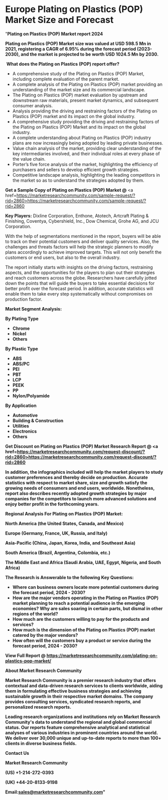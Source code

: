 # Europe Plating on Plastics (POP) Market Size and Forecast
"<strong>Plating on Plastics (POP) Market report 2024</strong>

<strong>Plating on Plastics (POP) Market size was valued at USD 598.5 Mn in 2021, registering a CAGR of 6.95% during the forecast period (2023-2030), and the market is projected to be worth USD 1024.5 Mn by 2030.</strong>

 <strong><b>What does the Plating on Plastics (POP) report offer?</b></strong>
<ul>
  <li>A comprehensive study of the Plating on Plastics (POP) Market, including complete evaluation of the parent market.</li>
  <li>A complete analysis of the Plating on Plastics (POP) market providing an understanding of the market size and its commercial landscape.</li>
  <li>The Plating on Plastics (POP) market evaluation by upstream and downstream raw materials, present market dynamics, and subsequent consumer analysis.</li>
  <li>Analysis providing the driving and restraining factors of the Plating on Plastics (POP) market and its impact on the global industry.</li>
  <li>A comprehensive study providing the driving and restraining factors of the Plating on Plastics (POP) Market and its impact on the global industry.</li>
  <li>A complete understanding about Plating on Plastics (POP) industry plans are now increasingly being adopted by leading private businesses.</li>
  <li>Value chain analysis of the market, providing clear understanding of the key intermediaries involved, and their individual roles at every phase of the value chain.</li>
  <li>Porter’s five force analysis of the market, highlighting the efficiency of purchasers and sellers to develop efficient growth strategies.</li>
  <li>Competitive landscape analysis, highlighting the leading competitors in the market so as to understand the strategies adopted by them.</li>
</ul>

<strong>Get a Sample Copy of Plating on Plastics (POP) Market @ </strong><a href=https://marketresearchcommunity.com/sample-request/?rid=2860><u>https://marketresearchcommunity.com/sample-request/?rid=2860</u></a>

<strong>Key Players:</strong> 
Dixline Corporation, Enthone, Atotech, Artcraft Plating &amp; Finishing, Coventya, Cybershield, Inc., Dow Chemical, Grohe AG, and JCU Corporation.

With the help of segmentations mentioned in the report, buyers will be able to track on their potential customers and deliver quality services. Also, the challenges and threats factors will help the strategic planners to modify plans accordingly to achieve improved targets. This will not only benefit the customers or end users, but also to the overall industry.

The report initially starts with insights on the driving factors, restraining aspects, and the opportunities for the players to plan out their strategies and reach customers across the globe. Researchers have carefully jotted down the points that will guide the buyers to take essential decisions for better profit over the forecast period. In addition, accurate statistics will enable them to take every step systematically without compromises on production factor.

<strong>Market Segment Analysis:</strong>


<strong><strong>By Plating Type </strong></h4>
<ul>
 	<li>Chrome</li>
 	<li>Nickel</li>
 	<li>Others</li>
</ul>
<strong><strong>By Plastic Type </strong></h4>
<ul>
 	<li>ABS</li>
 	<li>ABS/PC</li>
 	<li>PEI</li>
 	<li>PBT</li>
 	<li>LCP</li>
 	<li>PEEK</li>
 	<li>PP</li>
 	<li>Nylon/Polyamide</li>
</ul>
<strong><strong>By Application </strong></h4>
<ul>
 	<li>Automotive</li>
 	<li>Building &amp; Construction</li>
 	<li>Utilities</li>
 	<li>Electronics</li>
 	<li>Others</li>
</ul>

<strong>Get Discount on Plating on Plastics (POP) Market Research Report @ </b></strong><a href=https://marketresearchcommunity.com/request-discount/?rid=2860><u>https://marketresearchcommunity.com/request-discount/?rid=2860</u></a>

In addition, the infographics included will help the market players to study customer preferences and thereby decide on production. Accurate statistics with respect to market share, size and growth satisfy the growing needs of consumers and end users, worldwide. Nonetheless, report also describes recently adopted growth strategies by major companies for the competitors to launch more advanced solutions and enjoy better profit in the forthcoming years.

<strong>Regional Analysis For Plating on Plastics (POP) Market:</strong>

<strong>North America</strong> (the United States, Canada, and Mexico)

<strong>Europe</strong> (Germany, France, UK, Russia, and Italy)

<strong>Asia-Pacific</strong> (China, Japan, Korea, India, and Southeast Asia)

<strong>South America</strong> (Brazil, Argentina, Colombia, etc.)

<strong>The Middle East and Africa</strong> (Saudi Arabia, UAE, Egypt, Nigeria, and South Africa)

<strong>The Research is Answerable to the following Key Questions:</strong>
<ul>
 	<li>Where can business owners locate more potential customers during the forecast period, 2024 - 2030?</li>
 	<li>How are the major vendors operating in the Plating on Plastics (POP) market planning to reach a potential audience in the emerging economies? Why are sales soaring in certain parts, but dismal in other regions of the world?</li>
 	<li>How much are the customers willing to pay for the products and services?</li>
 	<li>How much is the dimension of the Plating on Plastics (POP) market catered by the major vendors?</li>
 	<li>How often will the customers buy a product or service during the forecast period, 2024 - 2030?</li>
</ul>

<strong>View Full Report @</strong> <a href=https://marketresearchcommunity.com/plating-on-plastics-pop-market/>https://marketresearchcommunity.com/plating-on-plastics-pop-market/</a>

<strong>About Market Research Community</strong>

Market Research Community is a premier research industry that offers contextual and data-driven research services to clients worldwide, aiding them in formulating effective business strategies and achieving sustainable growth in their respective market domains. The company provides consulting services, syndicated research reports, and personalized research reports.

Leading research organizations and institutions rely on Market Research Community's data to understand the regional and global commercial status. Our reports feature comprehensive analytical and statistical analyses of various industries in prominent countries around the world. We deliver over 30,000 unique and up-to-date reports to more than 100+ clients in diverse business fields.

<strong>Contact Us</strong>

<strong>Market Research Community</strong>

(US) +1-214-272-0393

(UK) +44-20-8133-9198

<strong>Email:</strong>sales@marketresearchcommunity.com"
